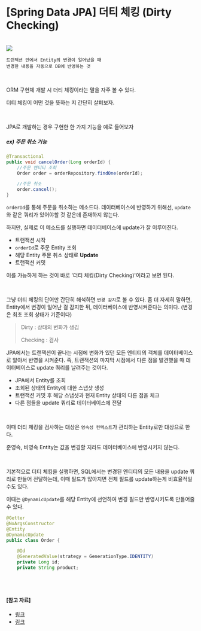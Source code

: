 # [Spring Data JPA] 더티 체킹 (Dirty Checking)

<br>

<img src="https://cdn.inflearn.com/public/courses/324474/course_cover/58c8632c-7a6e-4c76-9893-d7fffa32faf2/kyh_JPA_Spring2%20%E1%84%87%E1%85%A9%E1%86%A8%E1%84%89%E1%85%A1%206.png">

<br>

```
트랜잭션 안에서 Entity의 변경이 일어났을 때
변경한 내용을 자동으로 DB에 반영하는 것
```

<br>

ORM 구현체 개발 시 더티 체킹이라는 말을 자주 볼 수 있다.

더티 체킹이 어떤 것을 뜻하는 지 간단히 살펴보자.

<br>

JPA로 개발하는 경우 구현한 한 가지 기능을 예로 들어보자

##### ex) 주문 취소 기능

```java
@Transactional  
public void cancelOrder(Long orderId) {  
    //주문 엔티티 조회  
    Order order = orderRepository.findOne(orderId);  

    //주문 취소  
    order.cancel();  
}
```

`orderId`를 통해 주문을 취소하는 메소드다. 데이터베이스에 반영하기 위해선, `update`와 같은 쿼리가 있어야할 것 같은데 존재하지 않는다.

하지만, 실제로 이 메소드를 실행하면 데이터베이스에 update가 잘 이루어진다.

- 트랜잭션 시작
- `orderId`로 주문 Entity 조회
- 해당 Entity 주문 취소 상태로 **Update**
- 트랜잭션 커밋

이를 가능하게 하는 것이 바로 '더티 체킹(Dirty Checking)'이라고 보면 된다.

<br>

그냥 더티 체킹의 단어만 간단히 해석하면  `변경 감지`로 볼 수 있다. 좀 더 자세히 말하면, Entity에서 변경이 일어난 걸 감지한 뒤, 데이터베이스에 반영시켜준다는 의미다. (변경은 최초 조회 상태가 기준이다)

> Dirty : 상태의 변화가 생김
>
> Checking : 검사

JPA에서는 트랜잭션이 끝나는 시점에 변화가 있던 모든 엔티티의 객체를 데이터베이스로 알아서 반영을 시켜준다. 즉, 트랜잭션의 마지막 시점에서 다른 점을 발견했을 때 데이터베이스로 update 쿼리를 날려주는 것이다.

- JPA에서 Entity를 조회
- 조회된 상태의 Entity에 대한 스냅샷 생성
- 트랜잭션 커밋 후 해당 스냅샷과 현재 Entity 상태의 다른 점을 체크
- 다른 점들을 update 쿼리로 데이터베이스에 전달

<br>

이때 더티 체킹을 검사하는 대상은 `영속성 컨텍스트`가 관리하는 Entity로만 대상으로 한다.

준영속, 비영속 Entity는 값을 변경할 지라도 데이터베이스에 반영시키지 않는다.

<br>

기본적으로 더티 체킹을 실행하면, SQL에서는 변경된 엔티티의 모든 내용을 update 쿼리로 만들어 전달하는데, 이때 필드가 많아지면 전체 필드를 update하는게 비효율적일 수도 있다.

이때는 `@DynamicUpdate`를 해당 Entity에 선언하여 변경 필드만 반영시키도록 만들어줄 수 있다.

```java
@Getter
@NoArgsConstructor
@Entity
@DynamicUpdate
public class Order {

    @Id
    @GeneratedValue(strategy = GenerationType.IDENTITY)
    private Long id;
    private String product;
```

<br>

<br>

#### [참고 자료]

- [링크](https://velog.io/@jiny/JPA-%EB%8D%94%ED%8B%B0-%EC%B2%B4%ED%82%B9Dirty-Checking-%EC%9D%B4%EB%9E%80)
- [링크](https://jojoldu.tistory.com/415)